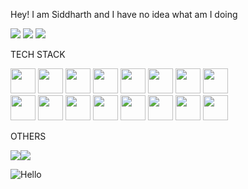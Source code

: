 Hey! I am Siddharth and I have no idea what am I doing


[<img src="https://img.shields.io/badge/Instagram-E4405F?style=for-the-badge&logo=instagram&logoColor=white" />](https://www.instagram.com/siddharth_banga/)
[<img src="https://img.shields.io/badge/LinkedIn-0077B5?style=for-the-badge&logo=linkedin&logoColor=white" />](https://www.linkedin.com/in/siddharth-banga/)
[<img src="https://img.shields.io/badge/website-000000?style=for-the-badge&logo=About.me&logoColor=white" />](https://visionofsid.com/)

TECH STACK

<a ><img src="https://www.svgrepo.com/show/452228/html-5.svg" width="40" height="40"/></a>
<a><img src="https://www.svgrepo.com/show/452045/js.svg" width="40" height="40"/></a>
<a><img src="https://www.svgrepo.com/show/353498/bootstrap.svg" width="40" height="40"/></a>
<a><img src="https://www.svgrepo.com/show/452242/jquery.svg" width="40" height="40"/>
<a ><img src="https://www.svgrepo.com/show/354313/scala.svg" width="40" height="40"/>
<a ><img src="https://avatars.githubusercontent.com/u/5809764?s=200&v=4" width="40" height="40"/>
<a ><img src="https://banner2.cleanpng.com/20180816/fya/kisspng-apache-spark-hadoop-yarn-big-data-apache-hadoop-ap-data-science-ermlab-software-5b7647aebd6c85.9047258115344782547759.jpg" width="40" height="40"/>
<a ><img src="https://www.svgrepo.com/show/354139/opencv.svg" width="40" height="40"/>
<br/>
<a ><img src="https://www.svgrepo.com/show/373484/c3.svg" width="40" height="40"/></a>
<a ><img src="https://www.svgrepo.com/show/353614/c-plusplus.svg" width="40" height="40"/></a>
<a ><img src="https://www.svgrepo.com/show/452091/python.svg" width="40" height="40"/>
<a ><img src="https://www.svgrepo.com/show/354127/numpy.svg" width="40" height="40"/>
<a ><img src="https://www.svgrepo.com/show/439233/mysql.svg" width="40" height="40"/>
<a ><img src="https://pbs.twimg.com/profile_images/525406577080037377/HqN22PuY_400x400.png" width="40" height="40"/>
<a ><img src="https://warehouse-camo.ingress.cmh1.psfhosted.org/7bc42058d2d94edfcc0533b1566dabea85076a76/68747470733a2f2f7261772e67697468756275736572636f6e74656e742e636f6d2f707974686f6e2d70696c6c6f772f70696c6c6f772d6c6f676f2f6d61696e2f70696c6c6f772d6c6f676f2d323438783235302e706e67" width="40" height="40"/>
<a ><img src="https://www.seekpng.com/png/detail/875-8753366_flask-framework-logo-svg.png" width="40" height="40"/>


OTHERS 

<img src="https://img.shields.io/badge/Adobe%20Illustrator-FF9A00?style=for-the-badge&logo=adobe%20illustrator&logoColor=white" /><img src="https://img.shields.io/badge/Canva-%2300C4CC.svg?&style=for-the-badge&logo=Canva&logoColor=white" />

![Hello](https://user-images.githubusercontent.com/91724657/199535159-24baabdf-2957-4a11-b5b9-8372e65d871f.png)


<!--
**VOSID8/VOSID8** is a ✨ _special_ ✨ repository because its `README.md` (this file) appears on your GitHub profile.
<img src="https://img.shields.io/badge/LinkedIn-0077B5?style=for-the-badge&logo=linkedin&logoColor=white" />
<img src="https://img.shields.io/badge/LinkedIn-0077B5?style=for-the-badge&logo=linkedin&logoColor=white" />
Here are some ideas to get you started:

- 🔭 I’m currently working on ...
- 🌱 I’m currently learning ...
- 👯 I’m looking to collaborate on ...
- 🤔 I’m looking for help with ...
- 💬 Ask me about ...
- 📫 How to reach me: ...
- 😄 Pronouns: ...
- ⚡ Fun fact: ...
-->
